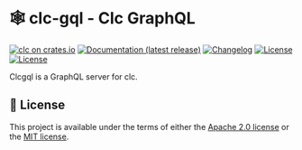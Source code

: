 # 🕸 clc-gql - Clc GraphQL

[![clc on crates.io](https://img.shields.io/crates/v/clc-gql)](https://crates.io/crates/clc)
[![Documentation (latest release)](https://img.shields.io/badge/docs-latest-brightgreen.svg)](https://docs.rs/clc-gql/)
[![Changelog](https://img.shields.io/badge/changelog-latest-blue)](https://github.com/ymgyt/clc/blob/main/clc-gql/CHANGELOG.md)
[![License](https://img.shields.io/badge/license-Apache-green.svg)](LICENSE-APACHE)
[![License](https://img.shields.io/badge/license-MIT-green.svg)](LICENSE-MIT)

Clcgql is a GraphQL server for clc.

## 🪪 License

This project is available under the terms of either the [Apache 2.0 license](../LICENSE-APACHE) or the [MIT license](../LICENSE-MIT).
